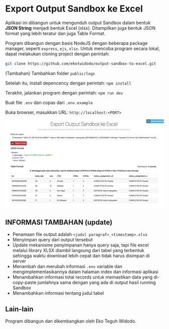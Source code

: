# Export Output Sandbox ke Excel

Aplikasi ini dibangun untuk mengunduh output Sandbox dalam bentuk **JSON String** menjadi bentuk Excel (xlsx). Ditampilkan juga bentuk JSON format yang lebih teratur dan juga Table Format.

Program dibangun dengan basis NodeJS dengan beberapa package manager, seperti `express`, `ejs`, `xlsx`. Untuk mencoba program secara lokal, dapat melakukan cloning project dengan perintah: 

```bash
git clone https://github.com/ekotwidodo/output-sandbox-to-excel.git
```

(Tambahan) Tambahkan folder `public/logs`

Setelah itu, install depencency dengan perintah: `npm install`

Terakhir, jalankan program dengan perintah: `npm run dev`

Buat file `.env` dan copas dari `.env.example`

Buka browser, masukkan URL: `http://localhost:<PORT>`

![Tampilan](tampilan.png)

## INFORMASI TAMBAHAN (update)

- Penamaan file output adalah `<judul paragraf>_<timestamp>.xlsx`
- Menyimpan query dari output tersebut
- Update mekanisme penyimpanan hanya query saja, tapi file excel melalui library XLSX diambil langsung dari tabel yang terbentuk sehingga waktu download lebih cepat dan tidak harus disimpan di server
- Menambah dan merubah informasi `.env` variable dan mengimplementasikannya dalam halaman index dan informasi aplikasi
- Menambahkan informasi total records untuk memastikan data yang di-copy-paste jumlahnya sama dengan yang ada di output hasil running Sandbox
- Menambahkan informasi tentang judul tabel

## Lain-lain

Program dibangun dan dikembangkan oleh Eko Teguh Widodo.
